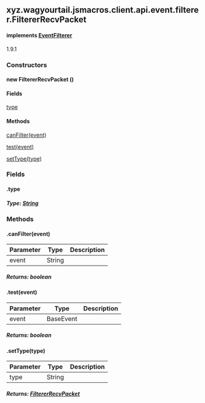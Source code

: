 

xyz.wagyourtail.jsmacros.client.api.event.filterer.FiltererRecvPacket
---------------------------------------------------------------------

#### implements [EventFilterer](1.9.2/xyz/wagyourtail/jsmacros/core/event/EventFilterer.html)

1.9.1

### Constructors

#### new FiltererRecvPacket ()




#### Fields

[type](#type)



#### Methods

[canFilter(event)](#canFilter-String-)


[test(event)](#test-BaseEvent-)


[setType(type)](#setType-String-)



### Fields

#### .type


##### Type: [String](https://docs.oracle.com/javase/8/docs/api/index.html?java/lang/String.html)



### Methods

#### .canFilter(event)

| Parameter | Type | Description |
|---|---|---|
| event | String |  |

##### Returns: boolean



#### .test(event)

| Parameter | Type | Description |
|---|---|---|
| event | BaseEvent |  |

##### Returns: boolean



#### .setType(type)

| Parameter | Type | Description |
|---|---|---|
| type | String |  |

##### Returns: [FiltererRecvPacket](#)




